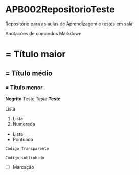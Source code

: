 # APB002RepositorioTeste
Repositório para as aulas de Aprendizagem e testes em sala!

Anotações de comandos Markdown

# = Título maior
## = Título médio
### = Título menor

**Negrito**
~~Teste~~
_Teste_
_**Teste**_

Lista 
1. Lista
2. Numerada

* Lista
* Pontuada

`Código Transparente`

```
Código sublinhado
```

- [ ] Marcação


